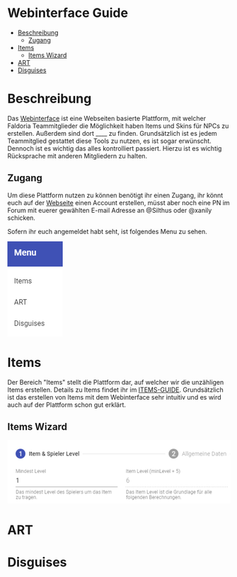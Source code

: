 # Webinterface Guide <!-- omit in toc -->

- [Beschreibung](#beschreibung)
    - [Zugang](#zugang)
- [Items](#items)
    - [Items Wizard](#items-wizard)
- [ART](#art)
- [Disguises](#disguises)

# Beschreibung

Das [Webinterface](https://app.faldoria.de/home) ist eine Webseiten basierte Plattform, mit welcher Faldoria Teammitglieder die Möglichkeit haben Items und Skins für NPCs zu erstellen. Außerdem sind dort ____ zu finden. Grundsätzlich ist es jedem Teammitglied gestattet diese Tools zu nutzen, es ist sogar erwünscht. Dennoch ist es wichtig das alles kontrolliert passiert. Hierzu ist es wichtig Rücksprache mit anderen Mitgliedern zu halten. 

## Zugang

Um diese Plattform nutzen zu können benötigt ihr einen Zugang, ihr könnt euch auf der [Webseite](https://app.faldoria.de/home) einen Account erstellen, müsst aber noch eine PN im Forum mit euerer gewählten E-mail Adresse an @Silthus oder @xanily schicken.

Sofern ihr euch angemeldet habt seht, ist folgendes Menu zu sehen.

![](img/webinterface_menu.png) 

# Items

Der Bereich "Items" stellt die Plattform dar, auf welcher wir die unzähligen Items erstellen. Details zu Items findet ihr im [ITEMS-GUIDE](./ITEMS-GUIDE.md). Grundsätzlich ist das erstellen von Items mit dem Webinterface sehr intuitiv und es wird auch auf der Plattform schon gut erklärt.

## Items Wizard

![](img/items_wizard_1.png)



# ART



# Disguises